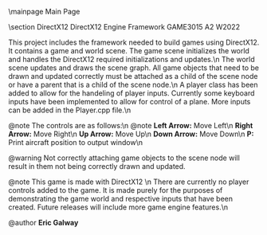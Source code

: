  \mainpage Main Page 
 
  \section DirectX12 DirectX12 Engine Framework GAME3015 A2 W2022
   

   This project includes the framework needed to build games using DirectX12. It contains a game and world scene. The game scene initializes the world and handles the DirectX12 required initializations and updates.\n
   The world scene updates and draws the scene graph. All game objects that need to be drawn and updated correctly must be attached as a child of the scene node or have a parent that is a child of the scene node.\n
   A player class has been added to allow for the handeling of player inputs. Currently some keyboard inputs have been implemented to allow for control of a plane. More inputs can be added in the Player.cpp file.\n 
   
  @note 
The controls are as follows:\n @note **Left Arrow:** Move Left\n 
	**Right Arrow:** Move Right\n 
	**Up Arrow:** Move Up\n 
	**Down Arrow:** Move Down\n
	**P:** Print aircraft position to output window\n

  @warning Not correctly attaching game objects to the scene node will result in them not being correctly drawn and updated.
    

  @note This game is made with DirectX12 \n  There are currently no player controls added to the game. It is made purely for the purposes of demonstrating the game world and respective inputs that have been created. Future releases will include more game engine features.\n 
 
  @author **Eric Galway**

 
 